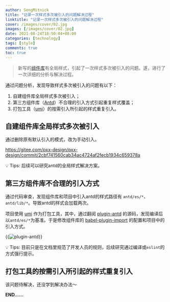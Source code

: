```yaml
---
author: SengMitnick
title: "记录一次样式多次被引入的问题解决过程"
linktitle: "记录一次样式多次被引入的问题解决过程"
cover: /images/cover/02.jpg
images: [/images/cover/02.jpg]
date: 2021-08-24T18:50:04+08:00
categories: [technology]
tags: [style]
comments: true
toc: true
---
```


> 新写的[组件库](https://www.npmjs.com/package/@parallel-line/mobile)有全局样式，引起了一次样式多次被引入的问题。遂，进行了一次详细的分析与解决过程。

通过问题分析，发现导致样式多次被引入的问题有以下：
1. 自建组件库全局样式多次被引入；
2. 第三方组件库（[Antd](https://ant-design.gitee.io/)）不合理的引入方式引起重复样式覆盖；
3. 打包工具（[umi](https://umijs.org/zh-CN/config#dynamicimport)）的按需引入所引起的样式重复引入。

## 自建组件库全局样式多次被引入

通过删除原有默认引入的模式，改为手动引入。

https://gitee.com/pxx-design/pxx-design/commit/2cbf741560cab34ac4724af2fecb1934c659378a

💡 Tips: 后续可以研究antd的全局样式解决方案。

## 第三方组件库不合理的引入方式

通过代码审查，发现组件库和项目中引入antd的样式路径有 `antd/es/*`、`antd/lib/*`。导致antd的样式会加载两次。

项目使用 [umi](https://umijs.org/zh-CN/) 作为打包工具，其中，通过翻阅 [plugin-antd](https://umijs.org/zh-CN/plugins/plugin-antd) 的源码，发现编译后以`antd/es/*`为基准。于是修改组件库的  [babel-plugin-import](https://github.com/ant-design/babel-plugin-import) 的配置和项目中的引入方式。

{{<img name="01.png" alt="plugin-antd" caption="plugin-antd" >}}

💡 Tips: 目前只是在文档里规范了开发人员的规则，后续研究通过编译或`eslint`的方式强行提示。

## 打包工具的按需引入所引起的样式重复引入

该问题待解决，还没学到解决办法～

**END……**
